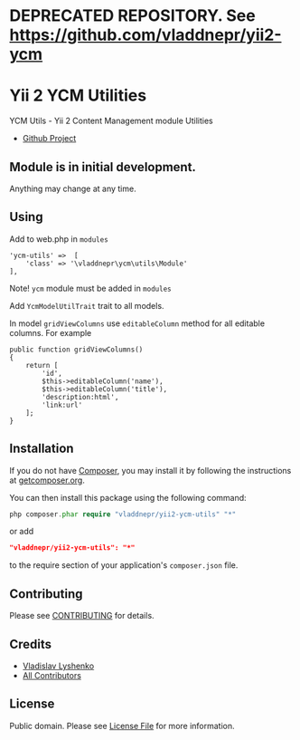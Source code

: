 # DEPRECATED REPOSITORY. See https://github.com/vladdnepr/yii2-ycm

# Yii 2 YCM Utilities

YCM Utils - Yii 2 Content Management module Utilities

- [Github Project](https://github.com/vladdnepr/yii2-ycm-utils)

## Module is in initial development.

Anything may change at any time.

## Using

Add to web.php in `modules`

    'ycm-utils' =>  [
        'class' => '\vladdnepr\ycm\utils\Module'
    ],

Note! `ycm` module must be added in `modules`

Add `YcmModelUtilTrait` trait to all models.

In model `gridViewColumns` use `editableColumn` method for all editable columns. For example

    public function gridViewColumns()
    {
        return [
            'id',
            $this->editableColumn('name'),
            $this->editableColumn('title'),
            'description:html',
            'link:url'
        ];
    }

## Installation

If you do not have [Composer](http://getcomposer.org/), you may install it by following the instructions
at [getcomposer.org](http://getcomposer.org/doc/00-intro.md#installation-nix).

You can then install this package using the following command:

```php
php composer.phar require "vladdnepr/yii2-ycm-utils" "*"
```
or add

```json
"vladdnepr/yii2-ycm-utils": "*"
```

to the require section of your application's `composer.json` file.

## Contributing

Please see [CONTRIBUTING](CONTRIBUTING.md) for details.

## Credits

- [Vladislav Lyshenko](https://github.com/vladdnepr)
- [All Contributors](../../contributors)

## License

Public domain. Please see [License File](LICENSE.md) for more information.
